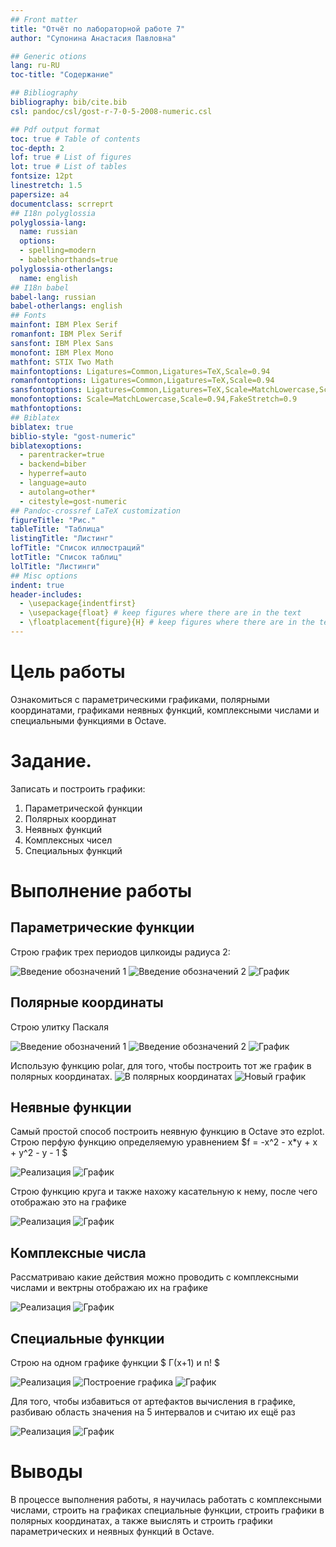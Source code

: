 ```yaml
---
## Front matter
title: "Отчёт по лабораторной работе 7"
author: "Супонина Анастасия Павловна"

## Generic otions
lang: ru-RU
toc-title: "Содержание"

## Bibliography
bibliography: bib/cite.bib
csl: pandoc/csl/gost-r-7-0-5-2008-numeric.csl

## Pdf output format
toc: true # Table of contents
toc-depth: 2
lof: true # List of figures
lot: true # List of tables
fontsize: 12pt
linestretch: 1.5
papersize: a4
documentclass: scrreprt
## I18n polyglossia
polyglossia-lang:
  name: russian
  options:
  - spelling=modern
  - babelshorthands=true
polyglossia-otherlangs:
  name: english
## I18n babel
babel-lang: russian
babel-otherlangs: english
## Fonts
mainfont: IBM Plex Serif
romanfont: IBM Plex Serif
sansfont: IBM Plex Sans
monofont: IBM Plex Mono
mathfont: STIX Two Math
mainfontoptions: Ligatures=Common,Ligatures=TeX,Scale=0.94
romanfontoptions: Ligatures=Common,Ligatures=TeX,Scale=0.94
sansfontoptions: Ligatures=Common,Ligatures=TeX,Scale=MatchLowercase,Scale=0.94
monofontoptions: Scale=MatchLowercase,Scale=0.94,FakeStretch=0.9
mathfontoptions:
## Biblatex
biblatex: true
biblio-style: "gost-numeric"
biblatexoptions:
  - parentracker=true
  - backend=biber
  - hyperref=auto
  - language=auto
  - autolang=other*
  - citestyle=gost-numeric
## Pandoc-crossref LaTeX customization
figureTitle: "Рис."
tableTitle: "Таблица"
listingTitle: "Листинг"
lofTitle: "Список иллюстраций"
lotTitle: "Список таблиц"
lolTitle: "Листинги"
## Misc options
indent: true
header-includes:
  - \usepackage{indentfirst}
  - \usepackage{float} # keep figures where there are in the text
  - \floatplacement{figure}{H} # keep figures where there are in the text
---
```


# Цель работы

Ознакомиться с параметрическими графиками, полярными координатами, графиками неявных функций, комплексными числами и специальными функциями в Octave. 

# Задание.

Записать и построить графики:
1. Параметрической функции 
2. Полярных координат
3. Неявных функций 
4. Комплексных чисел
5. Специальных функций

# Выполнение работы

## Параметрические функции 

Строю график трех периодов цилкоиды радиуса 2:

![Введение обозначений 1](photo/1.JPG)
![Введение обозначений 2](photo/1.1.JPG)
![График](photo/1.2.JPG)

## Полярные координаты

Строю улитку Паскаля

![Введение обозначений 1](photo/pol1.JPG)
![Введение обозначений 2](photo/pol2.JPG)
![График](photo/pol3.JPG)

Использую функцию polar, для того, чтобы построить тот же график в полярных координатах.
![В полярных координатах](photo/pol4.JPG)
![Новый график](photo/pol5.JPG)

## Неявные функции

Самый простой способ построить неявную функцию в Octave это ezplot.
Строю перфую функцию определяемую уравнением $f = -x^2 - x*y + x + y^2 - y - 1 $

![Реализация](photo/nf1.JPG)
![График](photo/nf2.JPG)

Строю функцию круга и также нахожу касательную к нему, после чего отображаю это на графике

![Реализация](photo/nf3.JPG)
![График](photo/nf4.JPG)

## Комплексные числа

Рассматриваю какие действия можно проводить с комплексными числами и вектрны отображаю их на графике

![Реализация](photo/compl1.JPG)
![График](photo/compl2.JPG)

## Специальные функции

Строю на одном графике функции $ Г(x+1) и n! $

![Реализация](photo/sf1.JPG)
![Построение графика](photo/sf2.JPG)
![График](photo/sf3.JPG)

Для того, чтобы избавиться от артефактов вычисления в графике, разбиваю область значения на 5 интервалов и считаю их ещё раз

![Реализация](photo/sf4.JPG)
![График](photo/sf5.JPG)


# Выводы

В процессе выполнения работы, я научилась работать с комплексными числами, строить на графиках специальные функции, строить графики в полярных координатах, а также выислять и строить графики параметрических и неявных функций в Octave.


